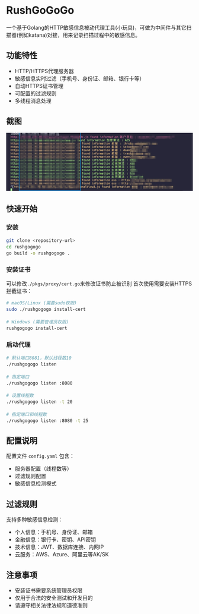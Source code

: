 # RushGoGoGo

一个基于Golang的HTTP敏感信息被动代理工具(小玩具)，可做为中间件与其它扫描器(例如katana)对接，用来记录扫描过程中的敏感信息。

## 功能特性

- HTTP/HTTPS代理服务器
- 敏感信息实时过滤（手机号、身份证、邮箱、银行卡等）
- 自动HTTPS证书管理
- 可配置的过滤规则
- 多线程消息处理
## 截图
![测试图片](https://github.com/lgxuan/picx-images-hosting/raw/master/44b3ede7-a06c-4a17-a60b-72ce55f916eb.5fkx37f3as.webp) 
## 快速开始

### 安装

```bash
git clone <repository-url>
cd rushgogogo
go build -o rushgogogo .
```

### 安装证书
可以修改`./pkgs/proxy/cert.go`来修改证书防止被识别
首次使用需要安装HTTPS拦截证书：

```bash
# macOS/Linux (需要sudo权限)
sudo ./rushgogogo install-cert

# Windows (需要管理员权限)
rushgogogo install-cert
```

### 启动代理

```bash
# 默认端口8081，默认线程数10
./rushgogogo listen

# 指定端口
./rushgogogo listen :8080

# 设置线程数
./rushgogogo listen -t 20

# 指定端口和线程数
./rushgogogo listen :8080 -t 25
```

## 配置说明

配置文件 `config.yaml` 包含：

- 服务器配置（线程数等）
- 过滤规则配置
- 敏感信息检测模式

## 过滤规则

支持多种敏感信息检测：

- 个人信息：手机号、身份证、邮箱
- 金融信息：银行卡、密钥、API密钥
- 技术信息：JWT、数据库连接、内网IP
- 云服务：AWS、Azure、阿里云等AK/SK

## 注意事项

- 安装证书需要系统管理员权限
- 仅用于合法的安全测试和开发目的
- 请遵守相关法律法规和道德准则

